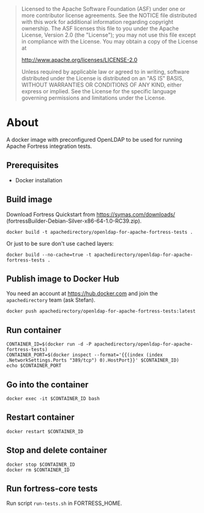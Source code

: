 > Licensed to the Apache Software Foundation (ASF) under one
> or more contributor license agreements.  See the NOTICE file
> distributed with this work for additional information
> regarding copyright ownership.  The ASF licenses this file
> to you under the Apache License, Version 2.0 (the
> "License"); you may not use this file except in compliance
> with the License.  You may obtain a copy of the License at
>
>    http://www.apache.org/licenses/LICENSE-2.0
>
> Unless required by applicable law or agreed to in writing,
> software distributed under the License is distributed on an
> "AS IS" BASIS, WITHOUT WARRANTIES OR CONDITIONS OF ANY
> KIND, either express or implied.  See the License for the
> specific language governing permissions and limitations
> under the License.


# About

A docker image with preconfigured OpenLDAP to be used for running Apache Fortress integration tests.


## Prerequisites

* Docker installation


## Build image

Download Fortress Quickstart from https://symas.com/downloads/ (fortressBuilder-Debian-Silver-x86-64-1.0-RC39.zip).

    docker build -t apachedirectory/openldap-for-apache-fortress-tests .

Or just to be sure don't use cached layers:

    docker build --no-cache=true -t apachedirectory/openldap-for-apache-fortress-tests .


## Publish image to Docker Hub

You need an account at <https://hub.docker.com> and join the `apachedirectory` team (ask Stefan).

    docker push apachedirectory/openldap-for-apache-fortress-tests:latest


## Run container

    CONTAINER_ID=$(docker run -d -P apachedirectory/openldap-for-apache-fortress-tests)
    CONTAINER_PORT=$(docker inspect --format='{{(index (index .NetworkSettings.Ports "389/tcp") 0).HostPort}}' $CONTAINER_ID)
    echo $CONTAINER_PORT


## Go into the container

    docker exec -it $CONTAINER_ID bash


## Restart container

    docker restart $CONTAINER_ID


## Stop and delete container

    docker stop $CONTAINER_ID
    docker rm $CONTAINER_ID


## Run fortress-core tests

Run script `run-tests.sh` in FORTRESS_HOME. 


